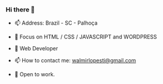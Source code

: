 ### Hi there 👋

- 📫 Address: Brazil - SC - Palhoça

- 🔭 Focus on HTML / CSS / JAVASCRIPT and WORDPRESS
 
- 🌱 Web Developer

- 📫 How to contact me: walmirlopesti@gmail.com

- 👋 Open to work.
